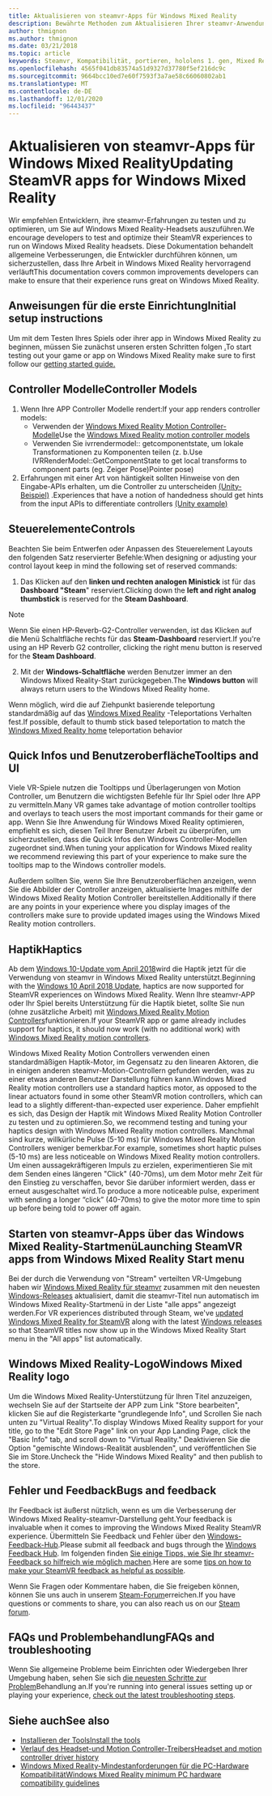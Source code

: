 ```yaml
---
title: Aktualisieren von steamvr-Apps für Windows Mixed Reality
description: Bewährte Methoden zum Aktualisieren Ihrer steamvr-Anwendung, um die Kompatibilität mit Windows Mixed Reality-Headsets zu maximieren.
author: thmignon
ms.author: thmignon
ms.date: 03/21/2018
ms.topic: article
keywords: Steamvr, Kompatibilität, portieren, hololens 1. gen, Mixed Reality-Headset, Windows Mixed Reality-Headset, Migration, Windows 10, Steam, Motion Controllers, Haptik
ms.openlocfilehash: 4565f041db83574a51d9327d37780f5ef216dc9c
ms.sourcegitcommit: 9664bcc10ed7e60f7593f3a7ae58c66060802ab1
ms.translationtype: MT
ms.contentlocale: de-DE
ms.lasthandoff: 12/01/2020
ms.locfileid: "96443437"
---
```

# <a name="updating-steamvr-apps-for-windows-mixed-reality"></a><span data-ttu-id="73fb2-104">Aktualisieren von steamvr-Apps für Windows Mixed Reality</span><span class="sxs-lookup"><span data-stu-id="73fb2-104">Updating SteamVR apps for Windows Mixed Reality</span></span>
<span data-ttu-id="73fb2-105">Wir empfehlen Entwicklern, ihre steamvr-Erfahrungen zu testen und zu optimieren, um Sie auf Windows Mixed Reality-Headsets auszuführen.</span><span class="sxs-lookup"><span data-stu-id="73fb2-105">We encourage developers to test and optimize their SteamVR experiences to run on Windows Mixed Reality headsets.</span></span> <span data-ttu-id="73fb2-106">Diese Dokumentation behandelt allgemeine Verbesserungen, die Entwickler durchführen können, um sicherzustellen, dass Ihre Arbeit in Windows Mixed Reality hervorragend verläuft</span><span class="sxs-lookup"><span data-stu-id="73fb2-106">This documentation covers common improvements developers can make to ensure that their experience runs great on Windows Mixed Reality.</span></span>

## <a name="initial-setup-instructions"></a><span data-ttu-id="73fb2-107">Anweisungen für die erste Einrichtung</span><span class="sxs-lookup"><span data-stu-id="73fb2-107">Initial setup instructions</span></span>

<span data-ttu-id="73fb2-108">Um mit dem Testen Ihres Spiels oder ihrer app in Windows Mixed Reality zu beginnen, müssen Sie zunächst unseren ersten Schritten folgen [.](https://aka.ms/WindowsMixedRealitySteamVR)</span><span class="sxs-lookup"><span data-stu-id="73fb2-108">To start testing out your game or app on Windows Mixed Reality make sure to first follow our [getting started guide.](https://aka.ms/WindowsMixedRealitySteamVR)</span></span>

## <a name="controller-models"></a><span data-ttu-id="73fb2-109">Controller Modelle</span><span class="sxs-lookup"><span data-stu-id="73fb2-109">Controller Models</span></span>
1. <span data-ttu-id="73fb2-110">Wenn Ihre APP Controller Modelle rendert:</span><span class="sxs-lookup"><span data-stu-id="73fb2-110">If your app renders controller models:</span></span>
    * <span data-ttu-id="73fb2-111">Verwenden der [Windows Mixed Reality Motion Controller-Modelle](../../design/motion-controllers.md#rendering-the-motion-controller-model)</span><span class="sxs-lookup"><span data-stu-id="73fb2-111">Use the [Windows Mixed Reality motion controller models](../../design/motion-controllers.md#rendering-the-motion-controller-model)</span></span>
    * <span data-ttu-id="73fb2-112">Verwenden Sie ivrrendermodel:: getcomponentstate, um lokale Transformationen zu Komponenten teilen (z. b.</span><span class="sxs-lookup"><span data-stu-id="73fb2-112">Use IVRRenderModel::GetComponentState to get local transforms to component parts (eg.</span></span> <span data-ttu-id="73fb2-113">Zeiger Pose)</span><span class="sxs-lookup"><span data-stu-id="73fb2-113">Pointer pose)</span></span>
2. <span data-ttu-id="73fb2-114">Erfahrungen mit einer Art von häntigkeit sollten Hinweise von den Eingabe-APIs erhalten, um die Controller zu unterscheiden [(Unity-Beispiel)](../unity/gestures-and-motion-controllers-in-unity.md#unity-buttonaxis-mapping-table) .</span><span class="sxs-lookup"><span data-stu-id="73fb2-114">Experiences that have a notion of handedness should get hints from the input APIs to differentiate controllers [(Unity example)](../unity/gestures-and-motion-controllers-in-unity.md#unity-buttonaxis-mapping-table)</span></span>

## <a name="controls"></a><span data-ttu-id="73fb2-115">Steuerelemente</span><span class="sxs-lookup"><span data-stu-id="73fb2-115">Controls</span></span>

<span data-ttu-id="73fb2-116">Beachten Sie beim Entwerfen oder Anpassen des Steuerelement Layouts den folgenden Satz reservierter Befehle:</span><span class="sxs-lookup"><span data-stu-id="73fb2-116">When designing or adjusting your control layout keep in mind the following set of reserved commands:</span></span>
1. <span data-ttu-id="73fb2-117">Das Klicken auf den **linken und rechten analogen Ministick** ist für das **Dashboard "Steam**" reserviert.</span><span class="sxs-lookup"><span data-stu-id="73fb2-117">Clicking down the **left and right analog thumbstick** is reserved for the **Steam Dashboard**.</span></span>

> [!NOTE]
> <span data-ttu-id="73fb2-118">Wenn Sie einen HP-Reverb-G2-Controller verwenden, ist das Klicken auf die Menü Schaltfläche rechts für das **Steam-Dashboard** reserviert.</span><span class="sxs-lookup"><span data-stu-id="73fb2-118">If you're using an HP Reverb G2 controller, clicking the right menu button is reserved for the **Steam Dashboard**.</span></span>

2. <span data-ttu-id="73fb2-119">Mit der **Windows-Schaltfläche** werden Benutzer immer an den Windows Mixed Reality-Start zurückgegeben.</span><span class="sxs-lookup"><span data-stu-id="73fb2-119">The **Windows button** will always return users to the Windows Mixed Reality home.</span></span>

<span data-ttu-id="73fb2-120">Wenn möglich, wird die auf Ziehpunkt basierende teleportung standardmäßig auf das [Windows Mixed Reality](../../discover/navigating-the-windows-mixed-reality-home.md#getting-around-your-home) -Teleportations Verhalten fest.</span><span class="sxs-lookup"><span data-stu-id="73fb2-120">If possible, default to thumb stick based teleportation to match the [Windows Mixed Reality home](../../discover/navigating-the-windows-mixed-reality-home.md#getting-around-your-home) teleportation behavior</span></span>

## <a name="tooltips-and-ui"></a><span data-ttu-id="73fb2-121">Quick Infos und Benutzeroberfläche</span><span class="sxs-lookup"><span data-stu-id="73fb2-121">Tooltips and UI</span></span>

<span data-ttu-id="73fb2-122">Viele VR-Spiele nutzen die Tooltipps und Überlagerungen von Motion Controller, um Benutzern die wichtigsten Befehle für Ihr Spiel oder Ihre APP zu vermitteln.</span><span class="sxs-lookup"><span data-stu-id="73fb2-122">Many VR games take advantage of motion controller tooltips and overlays to teach users the most important commands for their game or app.</span></span> <span data-ttu-id="73fb2-123">Wenn Sie Ihre Anwendung für Windows Mixed Reality optimieren, empfiehlt es sich, diesen Teil Ihrer Benutzer Arbeit zu überprüfen, um sicherzustellen, dass die Quick Infos den Windows Controller-Modellen zugeordnet sind.</span><span class="sxs-lookup"><span data-stu-id="73fb2-123">When tuning your application for Windows Mixed reality we recommend reviewing this part of your experience to make sure the tooltips map to the Windows controller models.</span></span>

<span data-ttu-id="73fb2-124">Außerdem sollten Sie, wenn Sie Ihre Benutzeroberflächen anzeigen, wenn Sie die Abbilder der Controller anzeigen, aktualisierte Images mithilfe der Windows Mixed Reality Motion Controller bereitstellen.</span><span class="sxs-lookup"><span data-stu-id="73fb2-124">Additionally if there are any points in your experience where you display images of the controllers make sure to provide updated images using the Windows Mixed Reality motion controllers.</span></span>

## <a name="haptics"></a><span data-ttu-id="73fb2-125">Haptik</span><span class="sxs-lookup"><span data-stu-id="73fb2-125">Haptics</span></span>

<span data-ttu-id="73fb2-126">Ab dem [Windows 10-Update vom April 2018](https://docs.microsoft.com/windows/mixed-reality/enthusiast-guide/release-notes-april-2018)wird die Haptik jetzt für die Verwendung von steamvr in Windows Mixed Reality unterstützt.</span><span class="sxs-lookup"><span data-stu-id="73fb2-126">Beginning with the [Windows 10 April 2018 Update](https://docs.microsoft.com/windows/mixed-reality/enthusiast-guide/release-notes-april-2018), haptics are now supported for SteamVR experiences on Windows Mixed Reality.</span></span> <span data-ttu-id="73fb2-127">Wenn Ihre steamvr-APP oder Ihr Spiel bereits Unterstützung für die Haptik bietet, sollte Sie nun (ohne zusätzliche Arbeit) mit [Windows Mixed Reality Motion Controllers](../../design/motion-controllers.md)funktionieren.</span><span class="sxs-lookup"><span data-stu-id="73fb2-127">If your SteamVR app or game already includes support for haptics, it should now work (with no additional work) with [Windows Mixed Reality motion controllers](../../design/motion-controllers.md).</span></span>

<span data-ttu-id="73fb2-128">Windows Mixed Reality Motion Controllers verwenden einen standardmäßigen Haptik-Motor, im Gegensatz zu den linearen Aktoren, die in einigen anderen steamvr-Motion-Controllern gefunden werden, was zu einer etwas anderen Benutzer Darstellung führen kann.</span><span class="sxs-lookup"><span data-stu-id="73fb2-128">Windows Mixed Reality motion controllers use a standard haptics motor, as opposed to the linear actuators found in some other SteamVR motion controllers, which can lead to a slightly different-than-expected user experience.</span></span> <span data-ttu-id="73fb2-129">Daher empfiehlt es sich, das Design der Haptik mit Windows Mixed Reality Motion Controller zu testen und zu optimieren.</span><span class="sxs-lookup"><span data-stu-id="73fb2-129">So, we recommend testing and tuning your haptics design with Windows Mixed Reality motion controllers.</span></span> <span data-ttu-id="73fb2-130">Manchmal sind kurze, willkürliche Pulse (5-10 ms) für Windows Mixed Reality Motion Controllers weniger bemerkbar.</span><span class="sxs-lookup"><span data-stu-id="73fb2-130">For example, sometimes short haptic pulses (5-10 ms) are less noticeable on Windows Mixed Reality motion controllers.</span></span> <span data-ttu-id="73fb2-131">Um einen aussagekräftigeren Impuls zu erzielen, experimentieren Sie mit dem Senden eines längeren "Click" (40-70ms), um dem Motor mehr Zeit für den Einstieg zu verschaffen, bevor Sie darüber informiert werden, dass er erneut ausgeschaltet wird.</span><span class="sxs-lookup"><span data-stu-id="73fb2-131">To produce a more noticeable pulse, experiment with sending a longer “click” (40-70ms) to give the motor more time to spin up before being told to power off again.</span></span>

## <a name="launching-steamvr-apps-from-windows-mixed-reality-start-menu"></a><span data-ttu-id="73fb2-132">Starten von steamvr-Apps über das Windows Mixed Reality-Startmenü</span><span class="sxs-lookup"><span data-stu-id="73fb2-132">Launching SteamVR apps from Windows Mixed Reality Start menu</span></span>

<span data-ttu-id="73fb2-133">Bei der durch die Verwendung von "Stream" verteilten VR-Umgebung haben wir [Windows Mixed Reality für steamvr](https://steamcommunity.com/games/719950/announcements/detail/1687045485866139800) zusammen mit den neuesten [Windows-Releases](https://insider.windows.com) aktualisiert, damit die steamvr-Titel nun automatisch im Windows Mixed Reality-Startmenü in der Liste "alle apps" angezeigt werden.</span><span class="sxs-lookup"><span data-stu-id="73fb2-133">For VR experiences distributed through Steam, we've [updated Windows Mixed Reality for SteamVR](https://steamcommunity.com/games/719950/announcements/detail/1687045485866139800) along with the latest [Windows releases](https://insider.windows.com) so that SteamVR titles now show up in the Windows Mixed Reality Start menu in the "All apps" list automatically.</span></span>

## <a name="windows-mixed-reality-logo"></a><span data-ttu-id="73fb2-134">Windows Mixed Reality-Logo</span><span class="sxs-lookup"><span data-stu-id="73fb2-134">Windows Mixed Reality logo</span></span>

<span data-ttu-id="73fb2-135">Um die Windows Mixed Reality-Unterstützung für Ihren Titel anzuzeigen, wechseln Sie auf der Startseite der APP zum Link "Store bearbeiten", klicken Sie auf die Registerkarte "grundlegende Info", und Scrollen Sie nach unten zu "Virtual Reality".</span><span class="sxs-lookup"><span data-stu-id="73fb2-135">To display Windows Mixed Reality support for your title, go to the "Edit Store Page" link on your App Landing Page, click the "Basic Info" tab, and scroll down to "Virtual Reality."</span></span> <span data-ttu-id="73fb2-136">Deaktivieren Sie die Option "gemischte Windows-Realität ausblenden", und veröffentlichen Sie Sie im Store.</span><span class="sxs-lookup"><span data-stu-id="73fb2-136">Uncheck the "Hide Windows Mixed Reality" and then publish to the store.</span></span>

## <a name="bugs-and-feedback"></a><span data-ttu-id="73fb2-137">Fehler und Feedback</span><span class="sxs-lookup"><span data-stu-id="73fb2-137">Bugs and feedback</span></span>

<span data-ttu-id="73fb2-138">Ihr Feedback ist äußerst nützlich, wenn es um die Verbesserung der Windows Mixed Reality-steamvr-Darstellung geht.</span><span class="sxs-lookup"><span data-stu-id="73fb2-138">Your feedback is invaluable when it comes to improving the Windows Mixed Reality SteamVR experience.</span></span> <span data-ttu-id="73fb2-139">Übermitteln Sie Feedback und Fehler über den [Windows-Feedback-Hub](https://docs.microsoft.com/windows/mixed-reality/enthusiast-guide/filing-feedback).</span><span class="sxs-lookup"><span data-stu-id="73fb2-139">Please submit all feedback and bugs through the [Windows Feedback Hub](https://docs.microsoft.com/windows/mixed-reality/enthusiast-guide/filing-feedback).</span></span> <span data-ttu-id="73fb2-140">Im folgenden finden [Sie einige Tipps, wie Sie Ihr steamvr-Feedback so hilfreich wie möglich machen](https://docs.microsoft.com/windows/mixed-reality/enthusiast-guide/using-steamvr-with-windows-mixed-reality#sharing-feedback-on-steamvr).</span><span class="sxs-lookup"><span data-stu-id="73fb2-140">Here are some [tips on how to make your SteamVR feedback as helpful as possible](https://docs.microsoft.com/windows/mixed-reality/enthusiast-guide/using-steamvr-with-windows-mixed-reality#sharing-feedback-on-steamvr).</span></span>

<span data-ttu-id="73fb2-141">Wenn Sie Fragen oder Kommentare haben, die Sie freigeben können, können Sie uns auch in unserem [Steam-Forum](https://steamcommunity.com/app/719950/discussions/)erreichen.</span><span class="sxs-lookup"><span data-stu-id="73fb2-141">If you have questions or comments to share, you can also reach us on our [Steam forum](https://steamcommunity.com/app/719950/discussions/).</span></span>

## <a name="faqs-and-troubleshooting"></a><span data-ttu-id="73fb2-142">FAQs und Problembehandlung</span><span class="sxs-lookup"><span data-stu-id="73fb2-142">FAQs and troubleshooting</span></span>

<span data-ttu-id="73fb2-143">Wenn Sie allgemeine Probleme beim Einrichten oder Wiedergeben Ihrer Umgebung haben, sehen Sie sich [die neuesten Schritte zur Problem](https://docs.microsoft.com/windows/mixed-reality/enthusiast-guide/troubleshooting-windows-mixed-reality#steamvr)Behandlung an.</span><span class="sxs-lookup"><span data-stu-id="73fb2-143">If you're running into general issues setting up or playing your experience, [check out the latest troubleshooting steps](https://docs.microsoft.com/windows/mixed-reality/enthusiast-guide/troubleshooting-windows-mixed-reality#steamvr).</span></span>

## <a name="see-also"></a><span data-ttu-id="73fb2-144">Siehe auch</span><span class="sxs-lookup"><span data-stu-id="73fb2-144">See also</span></span>
* [<span data-ttu-id="73fb2-145">Installieren der Tools</span><span class="sxs-lookup"><span data-stu-id="73fb2-145">Install the tools</span></span>](../install-the-tools.md)
* [<span data-ttu-id="73fb2-146">Verlauf des Headset-und Motion Controller-Treibers</span><span class="sxs-lookup"><span data-stu-id="73fb2-146">Headset and motion controller driver history</span></span>](https://docs.microsoft.com/windows/mixed-reality/enthusiast-guide/mixed-reality-software)
* [<span data-ttu-id="73fb2-147">Windows Mixed Reality-Mindestanforderungen für die PC-Hardware Kompatibilität</span><span class="sxs-lookup"><span data-stu-id="73fb2-147">Windows Mixed Reality minimum PC hardware compatibility guidelines</span></span>](https://docs.microsoft.com/windows/mixed-reality/enthusiast-guide/windows-mixed-reality-minimum-pc-hardware-compatibility-guidelines)
